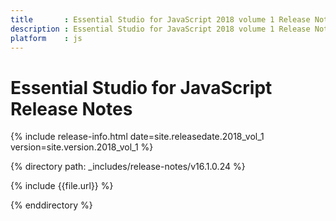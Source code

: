 ```yaml
---
title 		: Essential Studio for JavaScript 2018 volume 1 Release Notes
description : Essential Studio for JavaScript 2018 volume 1 Release Notes
platform 	: js
---
```


# Essential Studio for JavaScript Release Notes

{% include release-info.html date=site.releasedate.2018_vol_1 version=site.version.2018_vol_1 %} 

{% directory path: _includes/release-notes/v16.1.0.24  %}

{% include {{file.url}} %}

{% enddirectory %}